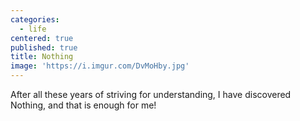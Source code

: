```yaml
---
categories:
  - life
centered: true
published: true
title: Nothing
image: 'https://i.imgur.com/DvMoHby.jpg'
---
```

After all these years
of striving for understanding,
I have discovered Nothing,
and that is enough
for me!
